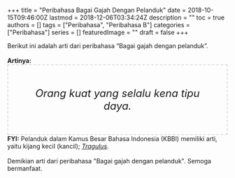 +++
title = "Peribahasa Bagai Gajah Dengan Pelanduk"
date = 2018-10-15T09:46:00Z
lastmod = 2018-12-06T03:34:24Z
description = ""
toc = true
authors = []
tags = ["Peribahasa", "Peribahasa B"]
categories = ["Peribahasa"]
series = []
featuredImage = ""
draft = false
+++

<div dir="ltr" style="text-align: left;" trbidi="on">Berikut ini adalah arti dari peribahasa “Bagai gajah dengan pelanduk”.<br /><br /><div style="text-align: justify;"><b>Artinya:</b></div><div style="border: 2px dashed #ddd; font-size: 24px; height: auto; margin: 0 auto; padding: 50px; text-align: center; width: auto;"><i>Orang kuat yang selalu kena tipu daya.</i></div><b>FYI:</b> Pelanduk dalam Kamus Besar Bahasa Indonesia (KBBI) memiliki arti, yaitu kijang kecil (kancil); <a href="https://id.wikipedia.org/wiki/Pelanduk" target="_blank"><span class="ILfuVd"><i>Tragulus</i></span></a>.<br /><br />Demikian arti dari peribahasa "Bagai gajah dengan pelanduk". Semoga bermanfaat.</div>
